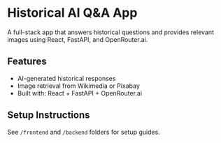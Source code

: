 # Historical AI Q&A App

A full-stack app that answers historical questions and provides relevant images using React, FastAPI, and OpenRouter.ai.

## Features
- AI-generated historical responses
- Image retrieval from Wikimedia or Pixabay
- Built with: React + FastAPI + OpenRouter.ai

## Setup Instructions
See `/frontend` and `/backend` folders for setup guides.

